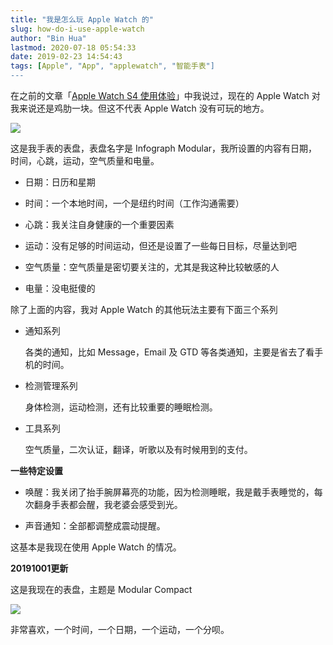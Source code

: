 ```yaml
---
title: "我是怎么玩 Apple Watch 的"
slug: how-do-i-use-apple-watch
author: "Bin Hua"
lastmod: 2020-07-18 05:54:33
date: 2019-02-23 14:54:43
tags: [Apple", "App", "applewatch", "智能手表"]
---
```


在之前的文章「[Apple Watch S4 使用体验](/apple-watch-s4/)」中我说过，现在的 Apple Watch 对我来说还是鸡肋一块。但这不代表 Apple Watch 没有可玩的地方。

![](/imgs/how-do-i-use-apple-watch-01.PNG)

这是我手表的表盘，表盘名字是 Infograph Modular，我所设置的内容有日期，时间，心跳，运动，空气质量和电量。

- 日期：日历和星期

- 时间：一个本地时间，一个是纽约时间（工作沟通需要）

- 心跳：我关注自身健康的一个重要因素

- 运动：没有足够的时间运动，但还是设置了一些每日目标，尽量达到吧

- 空气质量：空气质量是密切要关注的，尤其是我这种比较敏感的人

- 电量：没电挺傻的

除了上面的内容，我对 Apple Watch 的其他玩法主要有下面三个系列

- 通知系列
	
    各类的通知，比如 Message，Email 及 GTD 等各类通知，主要是省去了看手机的时间。

- 检测管理系列
	
    身体检测，运动检测，还有比较重要的睡眠检测。

- 工具系列
	
    空气质量，二次认证，翻译，听歌以及有时候用到的支付。	

**一些特定设置**

- 唤醒：我关闭了抬手腕屏幕亮的功能，因为检测睡眠，我是戴手表睡觉的，每次翻身手表都会醒，我老婆会感受到光。

- 声音通知：全部都调整成震动提醒。	

这基本是我现在使用 Apple Watch 的情况。

**20191001更新**

这是我现在的表盘，主题是 Modular Compact

![](/imgs/how-do-i-use-apple-watch-02.PNG)

非常喜欢，一个时间，一个日期，一个运动，一个分呗。